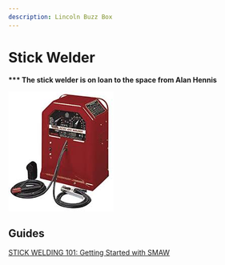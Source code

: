```yaml
---
description: Lincoln Buzz Box
---
```


# Stick Welder

**\*\*\* The stick welder is on loan to the space from Alan Hennis**

![](../.gitbook/assets/LincolnBuzzbox.png)

## Guides

[STICK WELDING 101: Getting Started with SMAW](https://www.youtube.com/watch?v=4MKuUICV6-c)

